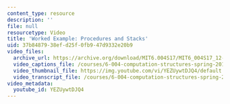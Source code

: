 ```yaml
---
content_type: resource
description: ''
file: null
resourcetype: Video
title: 'Worked Example: Procedures and Stacks'
uid: 37b84879-38ef-d25f-0fb9-47d9332e20b9
video_files:
  archive_url: https://archive.org/download/MIT6.004S17/MIT6_004S17_12-02-06-01_300k.mp4
  video_captions_file: /courses/6-004-computation-structures-spring-2017/711a8f7adfe45ae1a228eaa12f7782f5_YEZUywtDJQ4.vtt
  video_thumbnail_file: https://img.youtube.com/vi/YEZUywtDJQ4/default.jpg
  video_transcript_file: /courses/6-004-computation-structures-spring-2017/e721ed9aaf5156cf04a9bf124564f4a0_YEZUywtDJQ4.pdf
video_metadata:
  youtube_id: YEZUywtDJQ4
---
```

